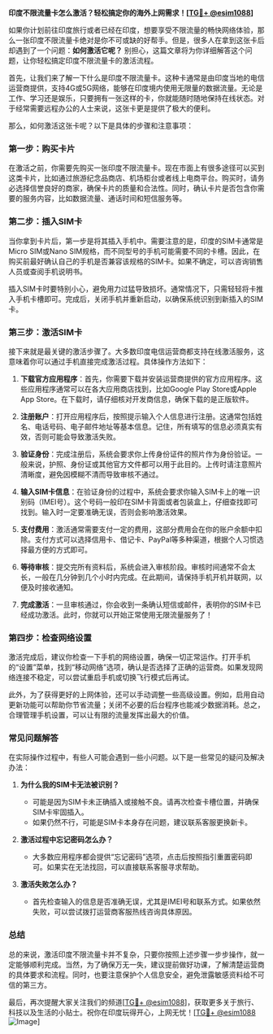 **印度不限流量卡怎么激活？轻松搞定你的海外上网需求！[[TG💪+ @esim1088](https://t.me/s/esim1088)]**

如果你计划前往印度旅行或者已经在印度，想要享受不限流量的畅快网络体验，那么一张印度不限流量卡绝对是你不可或缺的好帮手。但是，很多人在拿到这张卡后却遇到了一个问题：**如何激活它呢？** 别担心，这篇文章将为你详细解答这个问题，让你轻松搞定印度不限流量卡的激活流程。

首先，让我们来了解一下什么是印度不限流量卡。这种卡通常是由印度当地的电信运营商提供，支持4G或5G网络，能够在印度境内使用无限量的数据流量。无论是工作、学习还是娱乐，只要拥有一张这样的卡，你就能随时随地保持在线状态。对于经常需要远程办公的人士来说，这张卡更是提供了极大的便利。

那么，如何激活这张卡呢？以下是具体的步骤和注意事项：

### 第一步：购买卡片

在激活之前，你需要先购买一张印度不限流量卡。现在市面上有很多途径可以买到这类卡片，比如通过旅游纪念品商店、机场柜台或者线上电商平台。购买时，请务必选择信誉良好的商家，确保卡片的质量和合法性。同时，确认卡片是否包含你需要的服务内容，比如数据流量、通话时间和短信服务等。

### 第二步：插入SIM卡

当你拿到卡片后，第一步是将其插入手机中。需要注意的是，印度的SIM卡通常是Micro SIM或Nano SIM规格，而不同型号的手机可能需要不同的卡槽。因此，在购买前最好确认自己的手机是否兼容该规格的SIM卡。如果不确定，可以咨询销售人员或查阅手机说明书。

插入SIM卡时要特别小心，避免用力过猛导致损坏。通常情况下，只需轻轻将卡推入手机卡槽即可。完成后，关闭手机并重新启动，以确保系统识别到新插入的SIM卡。

### 第三步：激活SIM卡

接下来就是最关键的激活步骤了。大多数印度电信运营商都支持在线激活服务，这意味着你可以通过手机直接完成激活过程。具体操作方法如下：

1. **下载官方应用程序**：首先，你需要下载并安装运营商提供的官方应用程序。这些应用程序通常可以在各大应用商店找到，比如Google Play Store或Apple App Store。在下载时，请仔细核对开发商信息，确保下载的是正版软件。

2. **注册账户**：打开应用程序后，按照提示输入个人信息进行注册。这通常包括姓名、电话号码、电子邮件地址等基本信息。记住，所有填写的信息必须真实有效，否则可能会导致激活失败。

3. **验证身份**：完成注册后，系统会要求你上传身份证件的照片作为身份验证。一般来说，护照、身份证或其他官方文件都可以用于此目的。上传时请注意照片清晰度，避免因模糊不清而导致审核不通过。

4. **输入SIM卡信息**：在验证身份的过程中，系统会要求你输入SIM卡上的唯一识别码（IMEI号）。这个号码一般印在SIM卡背面或者包装盒上，仔细查找即可找到。输入时一定要准确无误，否则会影响激活效果。

5. **支付费用**：激活通常需要支付一定的费用，这部分费用会在你的账户余额中扣除。支付方式可以选择信用卡、借记卡、PayPal等多种渠道，根据个人习惯选择最方便的方式即可。

6. **等待审核**：提交完所有资料后，系统会进入审核阶段。审核时间通常不会太长，一般在几分钟到几个小时内完成。在此期间，请保持手机开机并联网，以便及时接收通知。

7. **完成激活**：一旦审核通过，你会收到一条确认短信或邮件，表明你的SIM卡已经成功激活。此时，你就可以开始正常使用无限流量服务了！

### 第四步：检查网络设置

激活完成后，建议你检查一下手机的网络设置，确保一切正常运作。打开手机的“设置”菜单，找到“移动网络”选项，确认是否选择了正确的运营商。如果发现网络连接不稳定，可以尝试重启手机或切换飞行模式后再试。

此外，为了获得更好的上网体验，还可以手动调整一些高级设置。例如，启用自动更新功能可以帮助你节省流量；关闭不必要的后台程序也能减少数据消耗。总之，合理管理手机设置，可以让有限的流量发挥出最大的价值。

### 常见问题解答

在实际操作过程中，有些人可能会遇到一些小问题。以下是一些常见的疑问及解决办法：

1. **为什么我的SIM卡无法被识别？**
   - 可能是因为SIM卡未正确插入或接触不良。请再次检查卡槽位置，并确保SIM卡牢固插入。
   - 如果仍然不行，可能是SIM卡本身存在问题，建议联系客服更换新卡。

2. **激活过程中忘记密码怎么办？**
   - 大多数应用程序都会提供“忘记密码”选项，点击后按照指引重置密码即可。如果实在无法找回，可以直接联系客服寻求帮助。

3. **激活失败怎么办？**
   - 首先检查输入的信息是否准确无误，尤其是IMEI号和联系方式。如果依然失败，可以尝试拨打运营商客服热线咨询具体原因。

### 总结

总的来说，激活印度不限流量卡并不复杂，只要你按照上述步骤一步步操作，就一定能够顺利完成。当然，为了确保万无一失，建议提前做好功课，了解清楚运营商的具体要求和流程。同时，也要注意保护个人信息安全，避免泄露敏感资料给不可信的第三方。

最后，再次提醒大家关注我们的频道[[TG💪+ @esim1088](https://t.me/s/esim1088)]，获取更多关于旅行、科技以及生活的小贴士。祝你在印度玩得开心，上网无忧！[[TG💪+ @esim1088](https://t.me/s/esim1088) ![Image](https://i.postimg.cc/4NQfJmqS/Snipaste-2025-05-13-00-14-12.png)]